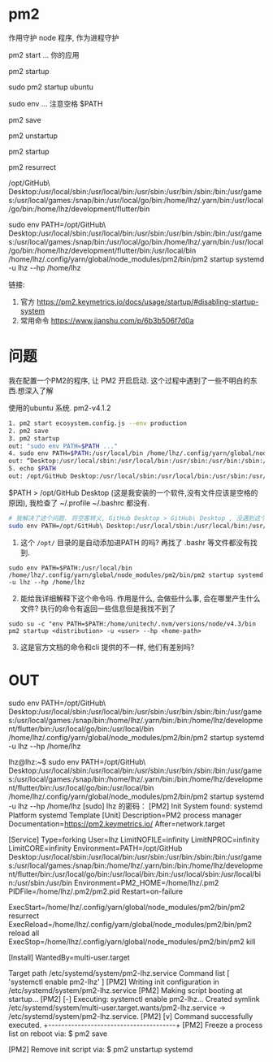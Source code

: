 # pm2

作用守护 node 程序, 作为进程守护

pm2 start ... 你的应用

pm2 startup

sudo pm2 startup ubuntu

sudo env ... 注意空格 $PATH

pm2 save

pm2 unstartup

pm2 startup

pm2 resurrect

/opt/GitHub\ Desktop:/usr/local/sbin:/usr/local/bin:/usr/sbin:/usr/bin:/sbin:/bin:/usr/games:/usr/local/games:/snap/bin:/usr/local/go/bin:/home/lhz/.yarn/bin:/usr/local/go/bin:/home/lhz/development/flutter/bin

sudo env PATH=/opt/GitHub\ Desktop:/usr/local/sbin:/usr/local/bin:/usr/sbin:/usr/bin:/sbin:/bin:/usr/games:/usr/local/games:/snap/bin:/usr/local/go/bin:/home/lhz/.yarn/bin:/usr/local/go/bin:/home/lhz/development/flutter/bin:/usr/local/bin /home/lhz/.config/yarn/global/node_modules/pm2/bin/pm2 startup systemd -u lhz --hp /home/lhz

链接: 
1. 官方
https://pm2.keymetrics.io/docs/usage/startup/#disabling-startup-system
2. 常用命令
https://www.jianshu.com/p/6b3b506f7d0a


# 问题

我在配置一个PM2的程序, 让 PM2 开启启动. 这个过程中遇到了一些不明白的东西.想深入了解

使用的ubuntu  系统.
pm2-v4.1.2

```bash
1. pm2 start ecosystem.config.js --env production
2. pm2 save
3. pm2 startup 
out: "sudo env PATH=$PATH ..."
4. sudo env PATH=$PATH:/usr/local/bin /home/lhz/.config/yarn/global/node_modules/pm2/bin/pm2 startup systemd -u lhz --hp /home/lhz
out: “Desktop:/usr/local/sbin:/usr/local/bin:/usr/sbin:/usr/bin:/sbin:/bin:/usr/games:/usr/local/games:/snap/bin:/home/lhz/.yarn/bin:/bin:/home/lhz/development/flutter/bin:/usr/local/go/bin:/usr/local/bin”: 没有那个文件或目录
5. echo $PATH 
out: /opt/GitHub Desktop:/usr/local/sbin:/usr/local/bin:/usr/sbin:/usr/bin:/sbin:/bin:/usr/games:/usr/local/games:/snap/bin:/home/lhz/.yarn/bin:/bin:/home/lhz/development/flutter/bin:/usr/local/go/bin

```

$PATH > /opt/GitHub Desktop (这是我安装的一个软件,没有文件应该是空格的原因), 我检查了 ~/.profile ~/.bashrc 都没有. 

```bash
# 我解决了这个问题. 将空客转义, GitHub Desktop > GitHub\ Desktop , 没遇到这个问题也罢, 竟然遇到了. 那就再深入了解一下面的三个问题.
sudo env PATH=/opt/GitHub\ Desktop:/usr/local/sbin:/usr/local/bin:/usr/sbin:/usr/bin:/sbin:/bin:/usr/games:/usr/local/games:/snap/bin:/home/lhz/.yarn/bin:/bin:/home/lhz/development/flutter/bin:/usr/local/go/bin:/usr/local/bin /home/lhz/.config/yarn/global/node_modules/pm2/bin/pm2 startup systemd -u lhz --hp /home/lhz
```

1. 这个 `/opt/` 目录的是自动添加进PATH 的吗? 再找了 .bashr 等文件都没有找到.

`sudo env PATH=$PATH:/usr/local/bin /home/lhz/.config/yarn/global/node_modules/pm2/bin/pm2 startup systemd -u lhz --hp /home/lhz`

2. 能给我详细解释下这个命令吗. 作用是什么, 会做些什么事, 会在哪里产生什么文件? 执行的命令有返回一些信息但是我找不到了

 `sudo su -c "env PATH=$PATH:/home/unitech/.nvm/versions/node/v4.3/bin pm2 startup <distribution> -u <user> --hp <home-path>` 

3. 这是官方文档的命令和cli 提供的不一样, 他们有差别吗?

# OUT

sudo env PATH=/opt/GitHub\ Desktop:/usr/local/sbin:/usr/local/bin:/usr/sbin:/usr/bin:/sbin:/bin:/usr/games:/usr/local/games:/snap/bin:/home/lhz/.yarn/bin:/bin:/home/lhz/development/flutter/bin:/usr/local/go/bin:/usr/local/bin /home/lhz/.config/yarn/global/node_modules/pm2/bin/pm2 startup systemd -u lhz --hp /home/lhz

lhz@lhz:~$ sudo env PATH=/opt/GitHub\ Desktop:/usr/local/sbin:/usr/local/bin:/usr/sbin:/usr/bin:/sbin:/bin:/usr/games:/usr/local/games:/snap/bin:/home/lhz/.yarn/bin:/bin:/home/lhz/development/flutter/bin:/usr/local/go/bin:/usr/local/bin /home/lhz/.config/yarn/global/node_modules/pm2/bin/pm2 startup systemd -u lhz --hp /home/lhz
[sudo] lhz 的密码：
[PM2] Init System found: systemd
Platform systemd
Template
[Unit]
Description=PM2 process manager
Documentation=https://pm2.keymetrics.io/
After=network.target

[Service]
Type=forking
User=lhz
LimitNOFILE=infinity
LimitNPROC=infinity
LimitCORE=infinity
Environment=PATH=/opt/GitHub Desktop:/usr/local/sbin:/usr/local/bin:/usr/sbin:/usr/bin:/sbin:/bin:/usr/games:/usr/local/games:/snap/bin:/home/lhz/.yarn/bin:/bin:/home/lhz/development/flutter/bin:/usr/local/go/bin:/usr/local/bin:/bin:/usr/local/sbin:/usr/local/bin:/usr/sbin:/usr/bin
Environment=PM2_HOME=/home/lhz/.pm2
PIDFile=/home/lhz/.pm2/pm2.pid
Restart=on-failure

ExecStart=/home/lhz/.config/yarn/global/node_modules/pm2/bin/pm2 resurrect
ExecReload=/home/lhz/.config/yarn/global/node_modules/pm2/bin/pm2 reload all
ExecStop=/home/lhz/.config/yarn/global/node_modules/pm2/bin/pm2 kill

[Install]
WantedBy=multi-user.target

Target path
/etc/systemd/system/pm2-lhz.service
Command list
[ 'systemctl enable pm2-lhz' ]
[PM2] Writing init configuration in /etc/systemd/system/pm2-lhz.service
[PM2] Making script booting at startup...
[PM2] [-] Executing: systemctl enable pm2-lhz...
Created symlink /etc/systemd/system/multi-user.target.wants/pm2-lhz.service → /etc/systemd/system/pm2-lhz.service.
[PM2] [v] Command successfully executed.
+---------------------------------------+
[PM2] Freeze a process list on reboot via:
$ pm2 save

[PM2] Remove init script via:
$ pm2 unstartup systemd
